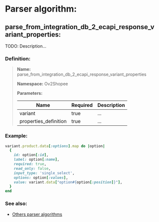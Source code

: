 # Parser algorithm:
 
## parse_from_integration_db_2_ecapi_response_variant_properties:

TODO: Description...
    
### Definition:

> **Name:** parse_from_integration_db_2_ecapi_response_variant_properties
> 
> **Namespace:** Ov2Shopee
>
> **Parameters:**
> 
> | Name | Required | Description |
> | --- | --- | --- |
> | variant | true | ... |
> | properties_definition | true | ... |

### Example:
```RUBY
variant.product.data[:options].map do |option|
  {
    id: option[:id],
    label: option[:name],
    required: true,
    read_only: false,
    input_type: 'single_select',
    options: option[:values],
    value: variant.data["option#{option[:position]}"],
  }
end
```

### See also:
* [Others parser algorithms](overview?id=parse_from_integration_db_2_ecapi_response_variant_properties)